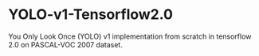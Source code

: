 # YOLO-v1-Tensorflow2.0
You Only Look Once (YOLO) v1 implementation from scratch in tensorflow 2.0 on PASCAL-VOC 2007 dataset.
